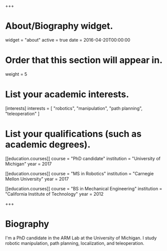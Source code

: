 +++
# About/Biography widget.
widget = "about"
active = true
date = 2016-04-20T00:00:00

# Order that this section will appear in.
weight = 5

# List your academic interests.
[interests]
  interests = [
    "robotics",
    "manipulation",
    "path planning",
    "teleoperation"
  ]

# List your qualifications (such as academic degrees).
[[education.courses]]
  course = "PhD candidate"
  institution = "University of Michigan"
  year = 2017

[[education.courses]]
  course = "MS in Robotics"
  institution = "Carnegie Mellon University"
  year = 2017

[[education.courses]]
  course = "BS in Mechanical Engineering"
  institution = "California Institute of Technology"
  year = 2012
 
+++

# Biography

I'm a PhD candidate in the ARM Lab at the University of Michigan. I study robotic manipulation, path planning, localization, and teleoperation.
